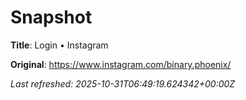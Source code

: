 # Snapshot

**Title**: Login • Instagram

**Original**: <https://www.instagram.com/binary.phoenix/>

_Last refreshed: 2025-10-31T06:49:19.624342+00:00Z_
